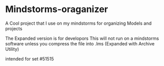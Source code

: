 # Mindstorms-oraganizer

A Cool project that I use on my mindstorms for organizing Models and projects

The Expanded version is for developors This will not run on a mindstorms software unless you compress the file into .lms (Expanded with Archive Utility)

intended for set #51515
